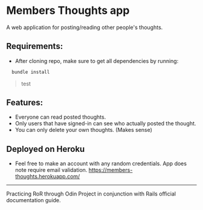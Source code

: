 # Members Thoughts app
A web application for posting/reading other people's thoughts.

## Requirements:
* After cloning repo, make sure to get all dependencies by running:
```ruby
  bundle install
```

>test
## Features:
* Everyone can read posted thoughts.
* Only users that have signed-in can see who actually posted the thought.
* You can only delete your own thoughts. (Makes sense)

## Deployed on Heroku
* Feel free to make an account with any random credentials. App does note require email validation.
https://members-thoughts.herokuapp.com/

----------------------------
Practicing RoR through Odin Project in conjunction with Rails official documentation guide.
